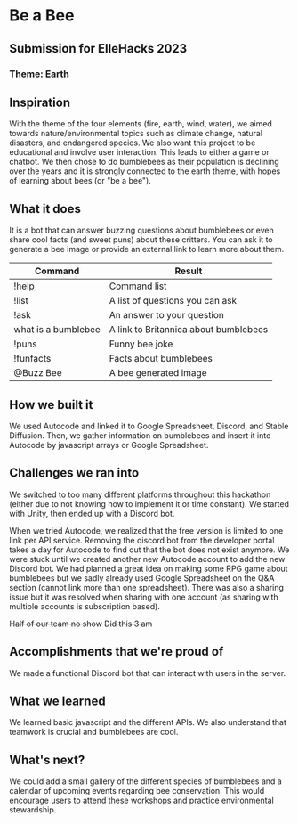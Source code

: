 # Be a Bee
## Submission for ElleHacks 2023
### Theme: Earth
## Inspiration
With the theme of the four elements (fire, earth, wind, water), we aimed towards nature/environmental topics such as climate change, natural disasters, and endangered species. We also want this project to be educational and involve user interaction. This leads to either a game or chatbot. We then chose to do bumblebees as their population is declining over the years and it is strongly connected to the earth theme, with hopes of learning about bees (or "be a bee").

## What it does
It is a bot that can answer buzzing questions about bumblebees or even share cool facts (and sweet puns) about these critters. You can ask it to generate a bee image or provide an external link to learn more about  them.

| Command      | Result |
| ----------- | ----------- |
| !help      | Command list    |
| !list      | A list of questions you can ask       |
| !ask   | An answer to your question        | 
| what is a bumblebee  | A link to Britannica about bumblebees      | 
| !puns   | Funny bee joke  | 
| !funfacts   |  Facts about bumblebees  | 
| @Buzz Bee  |  A bee generated image  | 

## How we built it
We used Autocode and linked it to Google Spreadsheet, Discord, and Stable Diffusion. Then, we gather information on bumblebees and insert it into Autocode by javascript arrays or Google Spreadsheet.

## Challenges we ran into
We switched to too many different platforms throughout this hackathon (either due to not knowing how to implement it or time constant). We started with Unity, then ended up with a Discord bot. 

When we tried Autocode, we realized that the free version is limited to one link per API service. Removing the discord bot from the developer portal takes a day for Autocode to find out that the bot does not exist anymore. We were stuck until we created another new Autocode account to add the new Discord bot. We had planned a great idea on making some RPG game about bumblebees but we sadly already used Google Spreadsheet on the Q&A section (cannot link more than one spreadsheet). There was also a sharing issue but it was resolved when sharing with one account (as sharing with multiple accounts is subscription based). 

~~Half of our team no show~~
~~Did this 3 am~~
## Accomplishments that we're proud of
We made a functional Discord bot that can interact with users in the server.

## What we learned
We learned basic javascript and the different APIs. We also understand that teamwork is crucial and bumblebees are cool.

## What's next?
We could add a small gallery of the different species of bumblebees and a calendar of upcoming events regarding bee conservation. This would encourage users to attend these workshops and practice environmental stewardship.

